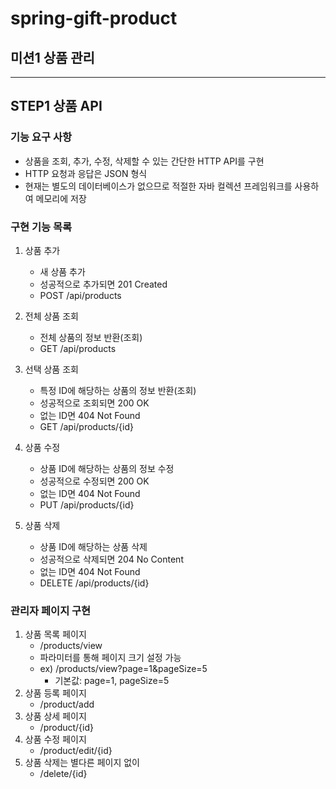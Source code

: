 # spring-gift-product

## 미션1 상품 관리
___
## STEP1 상품 API

### 기능 요구 사항
- 상품을 조회, 추가, 수정, 삭제할 수 있는 간단한 HTTP API를 구현
- HTTP 요청과 응답은 JSON 형식
- 현재는 별도의 데이터베이스가 없으므로 적절한 자바 컬렉션 프레임워크를 사용하여 메모리에 저장

### 구현 기능 목록
1. 상품 추가
    - 새 상품 추가
    - 성공적으로 추가되면 201 Created
    - POST /api/products

2. 전체 상품 조회
    - 전체 상품의 정보 반환(조회)
    - GET /api/products

3. 선택 상품 조회
    - 특정 ID에 해당하는 상품의 정보 반환(조회)
    - 성공적으로 조회되면 200 OK
    - 없는 ID면 404 Not Found
    - GET /api/products/{id}

4. 상품 수정
    - 상품 ID에 해당하는 상품의 정보 수정
    - 성공적으로 수정되면 200 OK
    - 없는 ID면 404 Not Found
    - PUT /api/products/{id}

5. 상품 삭제
    - 상품 ID에 해당하는 상품 삭제
    - 성공적으로 삭제되면 204 No Content
    - 없는 ID면 404 Not Found
    - DELETE /api/products/{id}

### 관리자 페이지 구현
1. 상품 목록 페이지
   - /products/view
   - 파라미터를 통해 페이지 크기 설정 가능
   - ex) /products/view?page=1&pageSize=5
     - 기본값: page=1, pageSize=5
2. 상품 등록 페이지
   - /product/add
3. 상품 상세 페이지
   - /product/{id}
4. 상품 수정 페이지
   - /product/edit/{id}
5. 상품 삭제는 별다른 페이지 없이
   - /delete/{id}